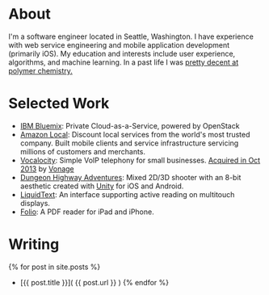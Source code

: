 # About

I'm a software engineer located in Seattle, Washington. I have experience with
web service engineering and mobile application development (primarily iOS).
My education and interests include user experience, algorithms, and machine
learning. In a past life I was [pretty decent at polymer chemistry.](http://www.ncbi.nlm.nih.gov/pubmed/15754386)

# Selected Work

* [IBM Bluemix](https://www.ibm.com/cloud-computing/bluemix/): Private
  Cloud-as-a-Service, powered by OpenStack
* [Amazon Local](http://local.amazon.com): Discount local services from the
  world's most trusted company. Built mobile clients and service infrastructure
  servicing millions of customers and merchants.
* [Vocalocity](http://vocalocity.com): Simple VoIP telephony for small businesses.
  [Acquired in Oct 2013](http://techoperators.com/portfolio/vocalocity-acquired-vonage-vg)
  by [Vonage](http://www.vonage.com)
* [Dungeon Highway Adventures](http://www.dungeonhighwayadventures.com): Mixed
  2D/3D shooter with an 8-bit aesthetic created with [Unity](http://www.unity3d.com)
  for iOS and Android.
* [LiquidText](http://liquidtext.net): An interface supporting active reading on
  multitouch displays.
* [Folio](http://ballisticpigeon.com/folio): A PDF reader for iPad and iPhone.

# Writing

{% for post in site.posts %}
* [{{ post.title }}]( {{ post.url }} )
{% endfor %}
